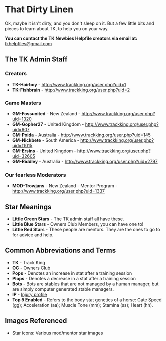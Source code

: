 # That Dirty Linen

Ok, maybe it isn't dirty, and you don't sleep on it. But a few little bits and pieces to learn about TK, to help you on your way.

**You can contact the TK Newbies Helpfile creators via email at:** tkhelpfiles@gmail.com

## The TK Admin Staff

### Creators
- **TK-Hairboy** - http://www.trackking.org/user.php?uid=1
- **TK-Fishbrain** - http://www.trackking.org/user.php?uid=2

### Game Masters
- **GM-Fossunited** - New Zealand - http://www.trackking.org/user.php?uid=1320
- **GM-Gopher27** - United Kingdom - http://www.trackking.org/user.php?uid=607  
- **GM-Poida** - Australia - http://www.trackking.org/user.php?uid=145
- **GM-Nickbete** - South America - http://www.trackking.org/user.php?uid=11015
- **GM-Ersins** - United Kingdom - http://www.trackking.org/user.php?uid=32605
- **GM-Riddley** - Australia - http://www.trackking.org/user.php?uid=2797

### Our fearless Moderators
- **MOD-Trowjans** - New Zealand - Mentor Program - http://www.trackking.org/user.php?uid=1337

## Star Meanings

- **Little Green Stars** - The TK admin staff all have these.
- **Little Blue Stars** - Owners Club Members, you can have one to!
- **Little Red Stars** - These people are mentors. They are the ones to go to for advice and help.

## Common Abbreviations and Terms

- **TK** - Track King
- **OC** - Owners Club
- **Pops** - Denotes an increase in stat after a training session
- **Plops** - Denotes a decrease in a stat after a training session  
- **Bots** - Bots are stables that are not managed by a human manager, but are simply computer generated stable managers.
- **IP** - [Injury profile](injury-profile.md)
- **Top 5 Enabled** - Refers to the body stat genetics of a horse: Gate Speed (gg); Acceleration (aa); Muscle Tone (mm); Stamina (ss); Heart (hh).

## Images Referenced
- Star icons: Various mod/mentor star images
